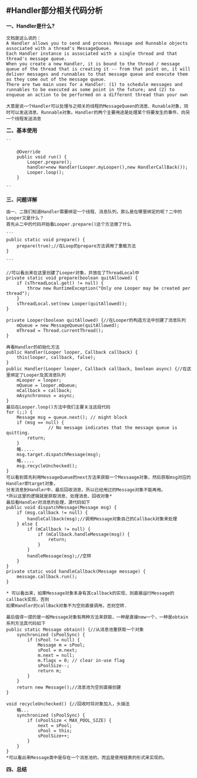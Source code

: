 #Handler部分相关代码分析
------
**一、Handler是什么?**

	文档是这么说的：
	A Handler allows you to send and process Message and Runnable objects associated with a thread's MessageQueue. 
	Each Handler instance is associated with a single thread and that thread's message queue. 
	When you create a new Handler, it is bound to the thread / message queue of the thread that is creating it -- from that point on, it will deliver messages and runnables to that message queue and execute them as they come out of the message queue. 
	There are two main uses for a Handler: (1) to schedule messages and runnables to be executed as some point in the future; and (2) to enqueue an action to be performed on a different thread than your own

	大意是说一个Handler可以处理与之相关的线程的MessageQueen的消息、Runable对象，同时可以发送消息、Runnable对象。Handler的两个主要用途是处理某个将要发生的事件、向另一个线程发送消息

**二、基本使用**

	``

		@Override
    	public void run() {
        	Looper.prepare();
        	handler=new Handler(Looper.myLooper(),new HandlerCallBack());
        	Looper.loop();
    	}
    
    ``

**三、问题详解**

	由一、二我们知道Handler需要绑定一个线程、消息队列，那么是在哪里绑定的呢？二中的Looper又是什么？
	首先从二中的代码开始看Looper.prepare()这个方法做了什么

	```
	public static void prepare() {
        prepare(true);//在Loop的prepare方法调用了重载方法
    }

    ```

    //可以看出来在这里创建了Looper对象，并放在了ThreadLocal中
    private static void prepare(boolean quitAllowed) {
        if (sThreadLocal.get() != null) {
            throw new RuntimeException("Only one Looper may be created per thread");
        }
        sThreadLocal.set(new Looper(quitAllowed));
    }

    private Looper(boolean quitAllowed) {//在Looper的构造方法中创建了消息队列
        mQueue = new MessageQueue(quitAllowed);
        mThread = Thread.currentThread();
    }

    再看Handler的初始化方法
    public Handler(Looper looper, Callback callback) {
        this(looper, callback, false);
    }
    public Handler(Looper looper, Callback callback, boolean async) {//在这里绑定了Looper及其消息队列
        mLooper = looper;
        mQueue = looper.mQueue;
        mCallback = callback;
        mAsynchronous = async;
    }
    最后在Looper.loop()方法中我们主要关注这段代码
    for (;;) {
        Message msg = queue.next(); // might block
        if (msg == null) {
                    // No message indicates that the message queue is quitting.
            return;
        }  
        略.....
        msg.target.dispatchMessage(msg);
        略.....
        msg.recycleUnchecked();
    }
    可以看到首先利用MessageQueue的next方法来获取一个Messaage对象，然后获取msg对应的Handler即target对象，
    分发消息到Handler中，最后回收消息，所以已经用过的Message对象不能再用。
    *所以这里的逻辑就是获取消息、处理消息、回收对象*
    最后看Handler对消息的处理，源代码如下
    public void dispatchMessage(Message msg) {
        if (msg.callback != null) {
            handleCallback(msg);//调用Message对象自己的Callback对象来处理
        } else {
            if (mCallback != null) {
                if (mCallback.handleMessage(msg)) {
                    return;
                }
            }
            handleMessage(msg);//空转
        }
    }
    private static void handleCallback(Message message) {
        message.callback.run();
    }

    * 可以看出来，如果Message对象本身有其callback的实现，则直接运行Message的callback实现，否则
    如果Handler的callBack对象不为空则直接调用，否则空转.

    最后值得一提的是一般Message对象有两种方法来获取，一种是直接new一个，一种是obtain系列方法其代码如下
    public static Message obtain() {//从消息池重获取一个对象
        synchronized (sPoolSync) {
            if (sPool != null) {
                Message m = sPool;
                sPool = m.next;
                m.next = null;
                m.flags = 0; // clear in-use flag
                sPoolSize--;
                return m;
            }
        }
        return new Message();//消息池为空则直接创建
    }

    void recycleUnchecked() {//回收时将对象加入，头插法
        略...
        synchronized (sPoolSync) {
            if (sPoolSize < MAX_POOL_SIZE) {
                next = sPool;
                sPool = this;
                sPoolSize++;
            }
        }
    }
    *可以看出来Message类中是存在一个消息池的，而且是使用链表的形式来实现的。

**四、总结**

    